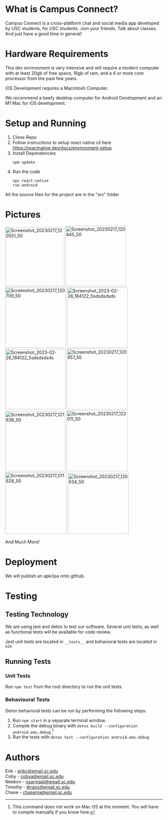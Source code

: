 # What is Campus Connect?
Campus Connect is a cross-platform chat and social media app developed by USC students, for USC students. Join your friends. Talk about classes. And just have a good time in general!

# Hardware Requirements
This dev environment is very intensive and will require a modern computer with at least 20gb of free space, 16gb of ram, and a 4 or more core processor from the past few years. 

iOS Development requires a Macintosh Computer.

We recommend a beefy desktop computer for Android Development and an M1 Mac for iOS development. 

# Setup and Running 
1. Clone Repo
2. Follow instructions to setup react native cli here https://reactnative.dev/docs/environment-setup
3. Install Dependencies<pre><code>npm update</code></pre>
4. Run the code<pre><code>npx react-native run-android</code></pre>

All the source files for the project are in the "src" folder

# Pictures
<p float="left">
<img width="189" alt="Screenshot_20230217_120551_50" src="https://user-images.githubusercontent.com/13265359/219555233-07702c84-05c2-4efd-a82a-11e2ecf69777.png">
<img width="193" alt="Screenshot_20230217_120645_50" src="https://user-images.githubusercontent.com/13265359/219555237-69f2c3e0-2734-4add-91b2-b269de5bcf28.png">
<img width="194" alt="Screenshot_20230217_120709_50" src="https://user-images.githubusercontent.com/13265359/219555239-135df328-1383-4cd1-89c7-3539f0d72c8a.png">
<img width="193" alt="Screenshot_2023-02-26_184122_5sdsdsdsds" src="https://user-images.githubusercontent.com/13265359/221444567-f4b08674-8638-479c-9c73-7e0da7104ff3.png">
<img width="193" alt="Screenshot_2023-02-26_184122_5sdsdsdsds" src="https://user-images.githubusercontent.com/13265359/221444775-4f74bec0-9c11-4674-85c9-b9c69db96066.png">
<img width="194" alt="Screenshot_20230217_120957_50" src="https://user-images.githubusercontent.com/13265359/219555244-16127b83-a5ca-4d8f-800f-bd61513c521d.png">
<img width="192" alt="Screenshot_20230217_121638_50" src="https://user-images.githubusercontent.com/13265359/219555509-0b5c117d-8337-4c37-8d38-dc762c80dca6.png">
<img width="195" alt="Screenshot_20230217_122011_50" src="https://user-images.githubusercontent.com/13265359/219556068-76f8905e-27b9-4ca1-b76f-5d5f4893739e.png">
<img width="197" alt="Screenshot_20230217_011628_50" src="https://user-images.githubusercontent.com/13265359/219564357-e4415aee-e316-46bb-84d9-504e7a8a78bf.png">
<img width="194" alt="Screenshot_20230217_120634_50" src="https://user-images.githubusercontent.com/13265359/219555234-ce4f516d-0cf4-42c6-9a9b-087842b91018.png">


And Much More!

</p>


# Deployment
We will publish an apk/ipa onto github.
# Testing

## Testing Technology
We are using jest and detox to test our software. Several unit tests, as well as functional tests will be available for code review.

Jest unit tests are located in ```__tests__``` and behavioral tests are located in ```e2e```
## Running Tests
### Unit Tests
Run ```npm test``` from the root directory to run the unit tests.

### Behavioural Tests
Detox behavioral tests can be run by performing the following steps:
1. Run  ```npm start``` in a separate terminal window.
2. Compile the debug binary with ```detox build --configuration android.emu.debug``` [^2]
3. Run the tests with ```detox test --configuration android.emu.debug```

# Authors  
Erik - erikc@email.sc.edu  
Coby - cobya@email.sc.edu  
Neekon - nsarmadi@email.sc.edu  
Timothy - tkranz@email.sc.edu  
Chase - chasema@email.sc.edu  



[^2]: This command does not work on Mac OS at the moment. You will have to compile manually if you know how.
